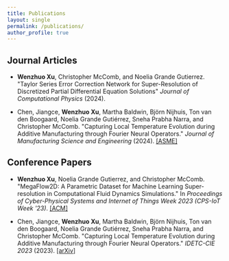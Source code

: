 ```yaml
---
title: Publications
layout: single
permalink: /publications/
author_profile: true
---
```


## Journal Articles

* **Wenzhuo Xu**, Christopher McComb, and Noelia Grande Gutierrez. "Taylor Series Error Correction Network for Super-Resolution of Discretized Partial Differential Equation Solutions" *Journal of Computational Physics* (2024).

* Chen, Jiangce, **Wenzhuo Xu**, Martha Baldwin, Björn Nijhuis, Ton van den Boogaard, Noelia Grande Gutiérrez, Sneha Prabha Narra, and Christopher McComb. "Capturing Local Temperature Evolution during Additive Manufacturing through Fourier Neural Operators." *Journal of Manufacturing Science and Engineering* (2024). [[ASME]](https://asmedigitalcollection.asme.org/manufacturingscience/article/146/9/091001/1199320)

## Conference Papers

* **Wenzhuo Xu**, Noelia Grande Gutierrez, and Christopher McComb. "MegaFlow2D: A Parametric Dataset for Machine Learning Super-resolution in Computational Fluid Dynamics Simulations." In *Proceedings of Cyber-Physical Systems and Internet of Things Week 2023 (CPS-IoT Week '23)*. [[ACM]](https://dl.acm.org/doi/abs/10.1145/3576914.3587552)

* Chen, Jiangce, **Wenzhuo Xu**, Martha Baldwin, Björn Nijhuis, Ton van den Boogaard, Noelia Grande Gutiérrez, Sneha Prabha Narra, and Christopher McComb. "Capturing Local Temperature Evolution during Additive Manufacturing through Fourier Neural Operators." *IDETC-CIE 2023* (2023). [[arXiv]](https://arxiv.org/abs/2307.01804)